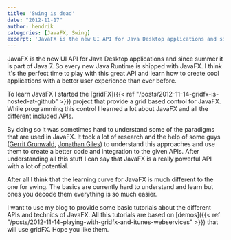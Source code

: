 ```yaml
---
title: 'Swing is dead'
date: "2012-11-17"
author: hendrik
categories: [JavaFX, Swing]
excerpt: 'JavaFX is the new UI API for Java Desktop applications and since summer it is part of Java 7. In this post I share my thought about the new UI toolkit and what such move means for Swing development'
---
```

JavaFX is the new UI API for Java Desktop applications and since summer it is part of Java 7. So every new Java Runtime is shipped with JavaFX. I think it's the perfect time to play with this great API and learn how to create cool applications with a better user experience than ever before.

To learn JavaFX I started the [gridFX]({{< ref "/posts/2012-11-14-gridfx-is-hosted-at-github" >}}) project that provide a grid based control for JavaFX. While programming this control I learned a lot about JavaFX and all the different included APIs.

By doing so it was sometimes hard to understand some of the paradigms that are used in JavaFX. It took a lot of research and the help of some guys ([Gerrit Grunwald](http://harmoniccode.blogspot.de), [Jonathan Giles](http://jonathangiles.net)) to understand this approaches and use them to create a better code and integration to the given APIs. After understanding all this stuff I can say that JavaFX is a really powerful API with a lot of potential.

After all I think that the learning curve for JavaFX is much different to the one for swing. The basics are currently hard to understand and learn but ones you decode them everything is so much easier.

I want to use my blog to provide some basic tutorials about the different APIs and technics of JavaFX. All this tutorials are based on [demos]({{< ref "/posts/2012-11-14-playing-with-gridfx-and-itunes-webservices" >}}) that will use gridFX. Hope you like them.
